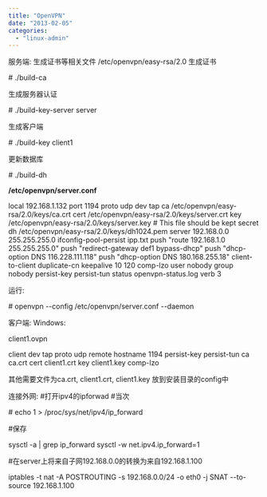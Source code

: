 ```yaml
---
title: "OpenVPN"
date: "2013-02-05"
categories: 
  - "linux-admin"
---
```


服务端: 生成证书等相关文件 /etc/openvpn/easy-rsa/2.0 生成证书

\# ./build-ca

生成服务器认证

\# ./build-key-server server

生成客户端

\# ./build-key client1

更新数据库

\# ./build-dh

**/etc/openvpn/server.conf**

local 192.168.1.132
port 1194
proto udp
dev tap
ca /etc/openvpn/easy-rsa/2.0/keys/ca.crt
cert /etc/openvpn/easy-rsa/2.0/keys/server.crt
key /etc/openvpn/easy-rsa/2.0/keys/server.key  # This file should be kept secret
dh /etc/openvpn/easy-rsa/2.0/keys/dh1024.pem
server 192.168.0.0 255.255.255.0
ifconfig-pool-persist ipp.txt
push "route 192.168.1.0 255.255.255.0"
push "redirect-gateway def1 bypass-dhcp"
push "dhcp-option DNS 116.228.111.118"
push "dhcp-option DNS 180.168.255.18"
client-to-client
duplicate-cn
keepalive 10 120
comp-lzo
user nobody
group nobody
persist-key
persist-tun
status openvpn-status.log
verb 3

运行:

\# openvpn --config /etc/openvpn/server.conf --daemon

客户端: Windows:

client1.ovpn

client
dev tap
proto udp
remote hostname 1194
persist-key
persist-tun
ca ca.crt
cert client1.crt
key client1.key
comp-lzo

其他需要文件为ca.crt, client1.crt, client1.key 放到安装目录的config中

连接外网: #打开ipv4的ipforwad #当次

\# echo 1 > /proc/sys/net/ipv4/ip\_forward 

#保存

sysctl -a | grep ip\_forward
sysctl -w net.ipv4.ip\_forward=1 

#在server上将来自子网192.168.0.0的转换为来自192.168.1.100

iptables -t nat -A POSTROUTING -s 192.168.0.0/24 -o eth0 -j SNAT --to-source 192.168.1.100
